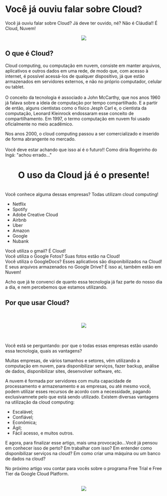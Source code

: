 # **Você já ouviu falar sobre Cloud?**

Você já ouviu falar sobre Cloud? Já deve ter ouvido, né? Não é Cláudia!! É Cloud, Nuvem!

<div align="center"><img src="https://media0.giphy.com/media/fvY8JtKw8Bx3bXYlIi/giphy.gif?cid=ecf05e476plwtoyjz11urkrk8rf7teqaa7s7ueeivvimj6ud&rid=giphy.gif&ct=g"/>
</div>

## **O que é Cloud?**

Cloud computing, ou computação em nuvem, consiste em manter arquivos, aplicativos e outros dados em uma rede, de modo que, com acesso à internet, é possível acessá-los de qualquer dispositivo, já que estão armazenados em servidores externos, e não no próprio computador, celular ou tablet.
<br>
<br>
O conceito da tecnologia é associado a John McCarthy, que nos anos 1960 já falava sobre a ideia de computação por tempo compartilhado. E a partir de então, alguns cientistas como o físico Jesph Carl e, o cientista da computação, Leonard Kleinrock endossaram esse conceito de compartilhamento. Em 1997, o termo computação em nuvem foi usado oficialmente no meio acadêmico.  

Nos anos 2000, o cloud computing passou a ser comercializado e inserido de forma abrangente no mercado.
<br>
<br>
Você deve estar achando que isso aí é o futuro!! Como diria Rogerinho do Ingá: "achou errado..." 
<br>

<div align="center">
<b><h1>O uso da Cloud já é o presente!</h1></b>
</div>

<br>
Você conhece alguma dessas empresas? Todas utilizam cloud computing!

* Netflix
* Spotify
* Adobe Creative Cloud
* Airbnb
* Uber
* Amazon
* Google
* Nubank

Você utiliza o gmail? É Cloud!<br>
Você utiliza o Google Fotos? Suas fotos estão na Cloud!<br>
Você utiliza o GoogleDocs? Esses aplicativos são disponibilizados na Cloud!<br>
E seus arquivos armazenados no Google Drive? É isso aí, também estão em Nuvem!<br>

Acho que já te convenci de quanto essa tecnologia já faz parte do nosso dia a dia, e nem percebemos que estamos utilizando.

## **Por que usar Cloud?**

<br>
<br>

<div align="center"><img src="https://d15k2d11r6t6rl.cloudfront.net/public/users/Integrators/BeeProAgency/117151_92731/LP%20Cloud%20Summit/Cloud-Based-ERP-Software-For-my-Industry.gif"/>
</div>
<br>
<br>

Você está se perguntando: por que o todas essas empresas estão usando essa tecnologia, quais as vantagens?

Muitas empresas, de vários tamanhos e setores, vêm utilizando a computação em nuvem, para disponibilizar serviços, fazer backup, análise de dados, disponibilizar sites, desenvolver software, etc.

A nuvem é formada por servidores com muita capacidade de processamento e armazenamento e as empresas, ou até mesmo você, podem utilizar esses recursos de acordo com a necessidade, pagando exclusivamnete pelo que está sendo utilizado. Existem diversas vantagens na utilização da cloud computing:
* Escalável;
* Confiável;
* Econômica;
* Ágil;
* Fácil acesso, e muitos outros.

E agora, para finalizar esse artigo, mais uma provocação...Você já pensou em conhecer isso de perto? Em trabalhar com isso? Em entender como disponibilizar serviços na cloud? Em como criar uma máquina ou um banco de dados na cloud?

No próximo artigo vou contar para vocês sobre o programa Free Trial e Free Tier da Google Cloud Platform. 
<br>
<br>

<div align="center"><img src="https://media1.giphy.com/media/l1J3CbFgn5o7DGRuE/giphy.gif?cid=ecf05e47n6zb87ficd6jo50r1y1ubj0illluqtzca4jxl1he&rid=giphy.gif&ct=g"/>
</div>






